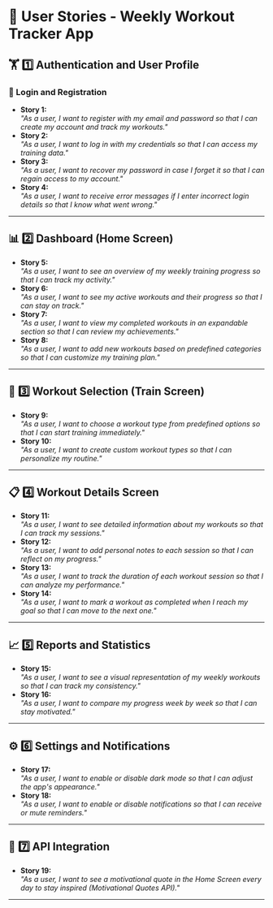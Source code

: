 # 📌 User Stories - Weekly Workout Tracker App

## 🏋️ 1️⃣ Authentication and User Profile
### 📌 Login and Registration
- **Story 1:**  
  *"As a user, I want to register with my email and password so that I can create my account and track my workouts."*  
- **Story 2:**  
  *"As a user, I want to log in with my credentials so that I can access my training data."*  
- **Story 3:**  
  *"As a user, I want to recover my password in case I forget it so that I can regain access to my account."*  
- **Story 4:**  
  *"As a user, I want to receive error messages if I enter incorrect login details so that I know what went wrong."*  

---

## 📊 2️⃣ Dashboard (Home Screen)
- **Story 5:**  
  *"As a user, I want to see an overview of my weekly training progress so that I can track my activity."*  
- **Story 6:**  
  *"As a user, I want to see my active workouts and their progress so that I can stay on track."*  
- **Story 7:**  
  *"As a user, I want to view my completed workouts in an expandable section so that I can review my achievements."*  
- **Story 8:**  
  *"As a user, I want to add new workouts based on predefined categories so that I can customize my training plan."*  

---

## 🏃 3️⃣ Workout Selection (Train Screen)
- **Story 9:**  
  *"As a user, I want to choose a workout type from predefined options so that I can start training immediately."*  
- **Story 10:**  
  *"As a user, I want to create custom workout types so that I can personalize my routine."*  

---

## 📋 4️⃣ Workout Details Screen
- **Story 11:**  
  *"As a user, I want to see detailed information about my workouts so that I can track my sessions."*  
- **Story 12:**  
  *"As a user, I want to add personal notes to each session so that I can reflect on my progress."*  
- **Story 13:**  
  *"As a user, I want to track the duration of each workout session so that I can analyze my performance."*  
- **Story 14:**  
  *"As a user, I want to mark a workout as completed when I reach my goal so that I can move to the next one."*  

---

## 📈 5️⃣ Reports and Statistics
- **Story 15:**  
  *"As a user, I want to see a visual representation of my weekly workouts so that I can track my consistency."*  
- **Story 16:**  
  *"As a user, I want to compare my progress week by week so that I can stay motivated."*  

---

## ⚙️ 6️⃣ Settings and Notifications
- **Story 17:**  
  *"As a user, I want to enable or disable dark mode so that I can adjust the app's appearance."*  
- **Story 18:**  
  *"As a user, I want to enable or disable notifications so that I can receive or mute reminders."*  


---

## 🔗 7️⃣ API Integration
- **Story 19:**  
  *"As a user, I want to see a motivational quote in the Home Screen every day to stay inspired (Motivational Quotes API)."*  
---
